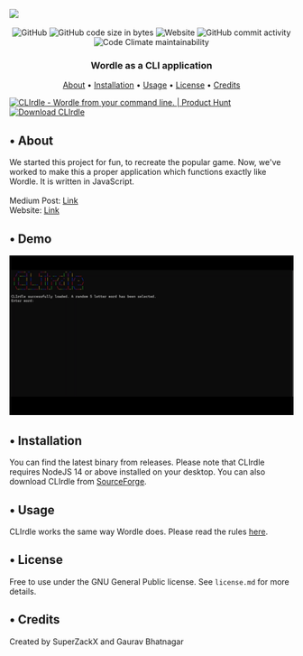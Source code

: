 <a href="https://github.com/superzackx/clirdle"><img src="https://user-images.githubusercontent.com/58135394/163711903-24793ed8-0f8b-47a6-851f-f451502d4c3b.png"></a>
<div align="center">
<img alt="GitHub" src="https://img.shields.io/github/license/superzackx/clirdle?style=for-the-badge">
<img alt="GitHub code size in bytes" src="https://img.shields.io/github/languages/code-size/superzackx/clirdle?style=for-the-badge">
<img alt="Website" src="https://img.shields.io/website?down_color=lightgray&down_message=offline&style=for-the-badge&up_color=blue&up_message=online&url=https%3A%2F%2Fclirdle.yashbhatnagar.com%2F">
<img alt="GitHub commit activity" src="https://img.shields.io/github/commit-activity/m/superzackx/clirdle?style=for-the-badge">
<img alt="Code Climate maintainability" src="https://img.shields.io/codeclimate/maintainability/superzackx/CLIrdle?style=for-the-badge">
</div>
<h3 align="center">Wordle as a CLI application</h3>
<p align="center">
  <a href="#about">About</a>
  •
  <a href="#installation">Installation</a>
  •
  <a href="#usage">Usage</a>
  •
  <a href="#license">License</a>
  •
  <a href="#credits">Credits</a>
</p>

<a href="https://www.producthunt.com/posts/clirdle?utm_source=badge-featured&utm_medium=badge&utm_souce=badge-clirdle" target="_blank"><img src="https://api.producthunt.com/widgets/embed-image/v1/featured.svg?post_id=342221&theme=light" alt="CLIrdle - Wordle&#0032;from&#0032;your&#0032;command&#0032;line&#0046;&#0032; | Product Hunt" style="width: 250px; height: 54px;" width="250" height="54" /></a>
<a href="https://sourceforge.net/projects/clirdle/files/latest/download"><img alt="Download CLIrdle" src="https://a.fsdn.com/con/app/sf-download-button" width=276 height=48 srcset="https://a.fsdn.com/con/app/sf-download-button?button_size=2x 2x"></a>

<h2 id="about">• About</h2>
<p>We started this project for fun, to recreate the popular game. Now, we've worked to make this a proper application which functions exactly like Wordle. It is written in JavaScript. <br><br> Medium Post: <a href="https://medium.com/@yash.bhatnagar1919/crafting-clirdle-wordle-in-your-cli-7a3cb132975e">Link</a><br> Website: <a href="https://clirdle.yashbhatnagar.com/">Link</a></p>

<h2>• Demo</h2>

![CLIrdle demo gif](assets/CLIRdle_Video_yl7x0f.gif)

<h2 id="installation">• Installation</h2>
<p>You can find the latest binary from releases. Please note that CLIrdle requires NodeJS 14 or above installed on your desktop. You can also download CLIrdle from <a href="https://sourceforge.net/projects/clirdle/">SourceForge</a>.</p>

<h2 id="usage">• Usage</h2>
<p>CLIrdle works the same way Wordle does. Please read the rules <a href="https://www.nytimes.com/games/wordle/index.html">here</a>.</p>

<h2 id="license">• License</h2>
<p>Free to use under the GNU General Public license. See <code>license.md</code> for more details.</p>

<h2 id="credits">• Credits</h2>
<p>Created by SuperZackX and Gaurav Bhatnagar</p>

